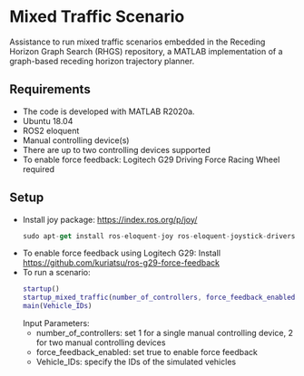 # Mixed Traffic Scenario
Assistance to run mixed traffic scenarios embedded in the Receding Horizon Graph Search (RHGS) repository, a MATLAB implementation of a graph-based receding horizon trajectory planner.

## Requirements
* The code is developed with MATLAB R2020a.
* Ubuntu 18.04
* ROS2 eloquent
* Manual controlling device(s)
 * There are up to two controlling devices supported
 * To enable force feedback: Logitech G29 Driving Force Racing Wheel required

## Setup
* Install joy package: https://index.ros.org/p/joy/
  ```js
  sudo apt-get install ros-eloquent-joy ros-eloquent-joystick-drivers
  ```
* To enable force feedback using Logitech G29: Install https://github.com/kuriatsu/ros-g29-force-feedback
* To run a scenario:
  ```matlab
  startup()
  startup_mixed_traffic(number_of_controllers, force_feedback_enabled)
  main(Vehicle_IDs)
  ```
  Input Parameters:
   * number_of_controllers: set 1 for a single manual controlling device, 2 for two manual controlling devices
   * force_feedback_enabled: set true to enable force feedback
   * Vehicle_IDs: specify the IDs of the simulated vehicles



